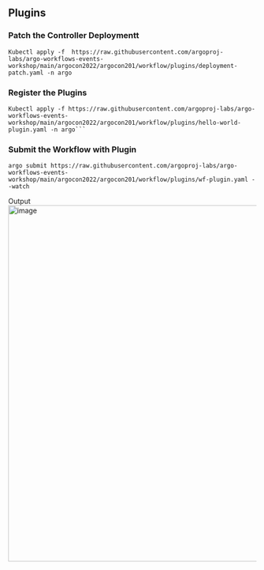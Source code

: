 ## Plugins

### Patch the Controller  Deploymentt

```
Kubectl apply -f  https://raw.githubusercontent.com/argoproj-labs/argo-workflows-events-workshop/main/argocon2022/argocon201/workflow/plugins/deployment-patch.yaml -n argo
```

### Register the Plugins

```
Kubectl apply -f https://raw.githubusercontent.com/argoproj-labs/argo-workflows-events-workshop/main/argocon2022/argocon201/workflow/plugins/hello-world-plugin.yaml -n argo```
```

### Submit the Workflow with Plugin
```
argo submit https://raw.githubusercontent.com/argoproj-labs/argo-workflows-events-workshop/main/argocon2022/argocon201/workflow/plugins/wf-plugin.yaml --watch
```

Output
<img width="721" alt="image" src="https://user-images.githubusercontent.com/33908564/190315949-33e367c5-e4b0-44d7-992c-f42d3afa234f.png">

